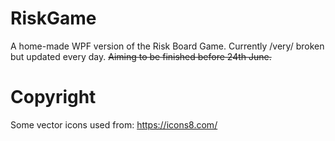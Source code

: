 # RiskGame
A home-made WPF version of the Risk Board Game.
Currently /very/ broken but updated every day.
~~Aiming to be finished before 24th June.~~
# Copyright
Some vector icons used from: https://icons8.com/
